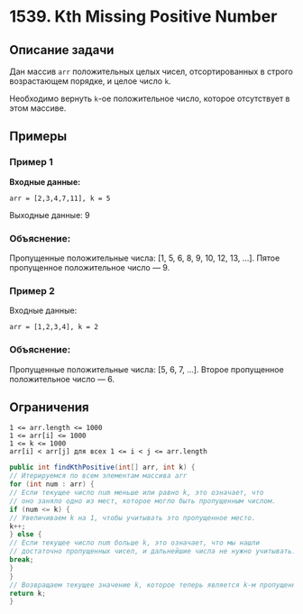 # 1539. Kth Missing Positive Number

## Описание задачи

Дан массив `arr` положительных целых чисел, отсортированных в строго возрастающем порядке, и целое число `k`.

Необходимо вернуть `k`-ое положительное число, которое отсутствует в этом массиве.

## Примеры

### Пример 1

**Входные данные:**
```plaintext
arr = [2,3,4,7,11], k = 5
```
Выходные данные:
9


### Объяснение:

Пропущенные положительные числа: [1, 5, 6, 8, 9, 10, 12, 13, ...].
Пятое пропущенное положительное число — 9.


### Пример 2
Входные данные:
```plaintext
arr = [1,2,3,4], k = 2
```

### Объяснение:
Пропущенные положительные числа: [5, 6, 7, ...]. Второе пропущенное положительное число — 6.

## Ограничения
```plaintext
1 <= arr.length <= 1000
1 <= arr[i] <= 1000
1 <= k <= 1000
arr[i] < arr[j] для всех 1 <= i < j <= arr.length
```

```java
public int findKthPositive(int[] arr, int k) {
// Итерируемся по всем элементам массива arr
for (int num : arr) {
// Если текущее число num меньше или равно k, это означает, что
// оно заняло одно из мест, которое могло быть пропущенным числом.
if (num <= k) {
// Увеличиваем k на 1, чтобы учитывать это пропущенное место.
k++;
} else {
// Если текущее число num больше k, это означает, что мы нашли
// достаточно пропущенных чисел, и дальнейшие числа не нужно учитывать.
break;
}
}
// Возвращаем текущее значение k, которое теперь является k-м пропущенным числом.
return k;
}
```

